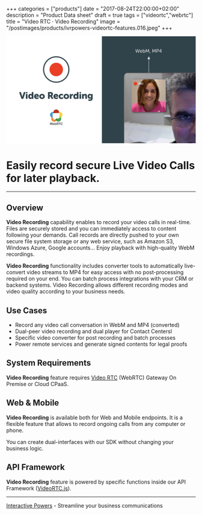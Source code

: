 +++
categories = ["products"]
date = "2017-08-24T22:00:00+02:00"
description = "Product Data sheet"
draft = true
tags = ["videortc","webrtc"]
title = "Video RTC · Video Recording"
image = "/postimages/products/ivrpowers-videortc-features.016.jpeg"
+++

![VideoRTC Video Recording](/postimages/products/ivrpowers-videortc-features.017.jpeg)

#	Easily record secure Live Video Calls for later playback.
---

## Overview

**Video Recording** capability enables to record your video calls in real-time. Files are securely stored and you can immediately access to content following your demands. Call records are directly pushed to your own secure file system storage or any web service, such as Amazon S3, Windows Azure, Google accounts… Enjoy playback with high-quality WebM recordings. 

**Video Recording** functionality includes converter tools to automatically live-convert video streams to MP4 for easy access with no post-processing required on your end. You can batch process integrations with your CRM or backend systems. Video Recording allows different recording modes and video quality according to your business needs.

## Use Cases

* Record any video call conversation in WebM and MP4 (converted)
* Dual-peer video recording and dual player for Contact Centersl
* Specific video converter for post recording and batch processes
* Power remote services and generate signed contents for legal proofs
	
## System Requirements

**Video Recording** feature requires [Video RTC](http://blog.ivrpowers.com/post/products/video-rtc/) (WebRTC) Gateway On Premise or Cloud CPaaS.

## Web & Mobile

**Video Recording** is available both for Web and Mobile endpoints. It is a flexible feature that allows to record ongoing calls from any computer or phone.

You can create dual-interfaces with our SDK without changing your business logic.

## API Framework

**Video Recording** feature is powered by specific functions inside our API Framework ([VideoRTC.js](http://blog.ivrpowers.com/post/development/introducing-videortcjs-developers/)).

---
[Interactive Powers](http://www.ivrpowers.com/) - Streamline your business communications
